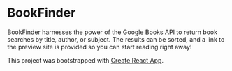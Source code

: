 # BookFinder

BookFinder harnesses the power of the Google Books API to return book searches
by title, author, or subject. The results can be sorted, and a link to the preview
site is provided so you can start reading right away!


This project was bootstrapped with [Create React App](https://github.com/facebookincubator/create-react-app).
